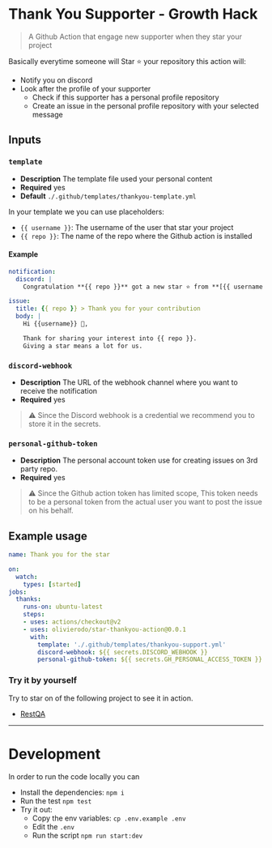 # Thank You Supporter - Growth Hack

> A Github Action that engage new supporter when they star your project

Basically everytime someone will Star ⭐ your repository this action will:

* Notify you on discord
* Look after the profile of your supporter
	* Check if this supporter has a personal profile repository
  * Create an issue in the personal profile repository with your selected message

## Inputs

### `template`

* **Description** The template file used your personal content
* **Required** yes
* **Default** `./.github/templates/thankyou-template.yml`

In your template we you can use placeholders:

* `{{ username }}`: The username of the user that star your project
* `{{ repo }}`: The name of the repo where the Github action is installed

#### Example

```yaml
notification:
  discord: |
    Congratulation **{{ repo }}** got a new star ⭐ from **[{{ username }}](https://github.com/{{username}}/{{username}})**

issue:
  title: {{ repo }} > Thank you for your contribution
  body: |
    Hi {{username}} 👋,

    Thank for sharing your interest into {{ repo }}.
    Giving a star means a lot for us.
```

### `discord-webhook`

* **Description** The URL of the webhook channel where you want to receive the notification
* **Required** yes

> ⚠️ Since the Discord webhook is a credential we recommend you to store it in the secrets.

### `personal-github-token`

* **Description** The personal account token use for creating issues on 3rd party repo.
* **Required** yes

> ⚠️ Since the Github action token has limited scope, This token needs to be a personal token from the actual user you want to post the issue on his behalf.

## Example usage


```yaml
name: Thank you for the star

on:
  watch:
    types: [started]
jobs:
  thanks:
    runs-on: ubuntu-latest
    steps:
    - uses: actions/checkout@v2
    - uses: olivierodo/star-thankyou-action@0.0.1
      with:
        template: './.github/templates/thankyou-support.yml'
        discord-webhook: ${{ secrets.DISCORD_WEBHOOK }}
        personal-github-token: ${{ secrets.GH_PERSONAL_ACCESS_TOKEN }}
```

### Try it by yourself

Try to star on of the following project to see it in action.

* [RestQA](https://github.com/restqa/restqa)

---

# Development

In order to run the code locally you can

* Install the dependencies: `npm i`
* Run the test `npm test`
* Try it out:
  * Copy the env variables: `cp .env.example .env`
  * Edit the `.env` 
  * Run the script `npm run start:dev`
